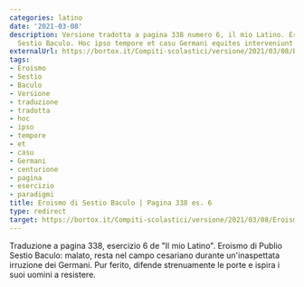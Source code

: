 ```yaml
---
categories: latino
date: '2021-03-08'
description: Versione tradotta a pagina 338 numero 6, il mio Latino. Eroismo di Publio
  Sestio Baculo. Hoc ipso tempore et casu Germani equites interveniunt.
externalUrl: https://bortox.it/Compiti-scolastici/versione/2021/03/08/Eroismo-Sestio-Baculo-traduzione.html
tags:
- Eroismo
- Sestio
- Baculo
- Versione
- traduzione
- tradotta
- hoc
- ipso
- tempore
- et
- casu
- Germani
- centurione
- pagina
- esercizio
- paradigmi
title: Eroismo di Sestio Baculo | Pagina 338 es. 6
type: redirect
target: https://bortox.it/Compiti-scolastici/versione/2021/03/08/Eroismo-Sestio-Baculo-traduzione.html
---
```

Traduzione a pagina 338, esercizio 6 de "Il mio Latino". Eroismo di Publio Sestio Baculo: malato, resta nel campo cesariano durante un'inaspettata irruzione dei Germani. Pur ferito, difende strenuamente le porte e ispira i suoi uomini a resistere.